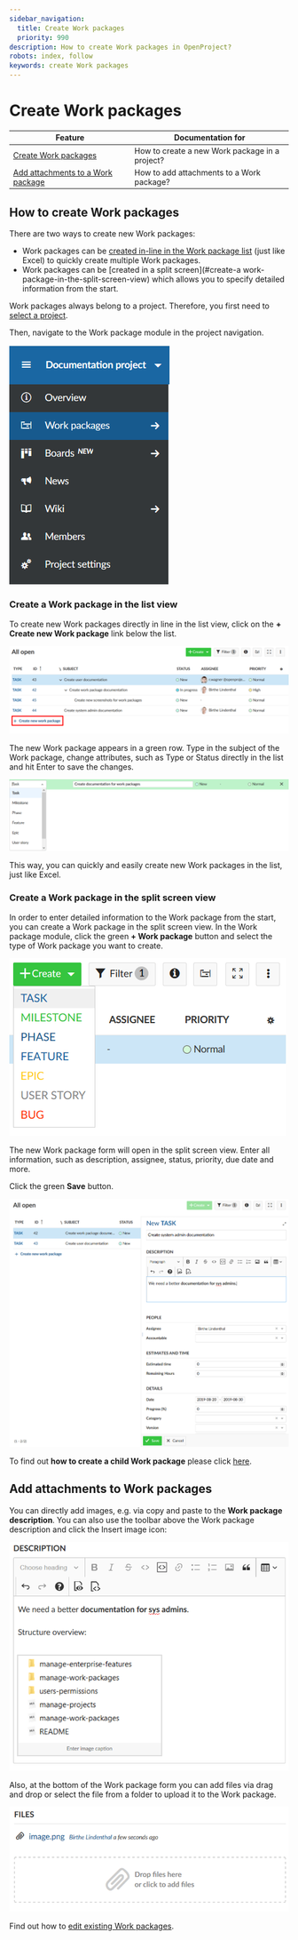 ```yaml
---
sidebar_navigation:
  title: Create Work packages
  priority: 990
description: How to create Work packages in OpenProject?
robots: index, follow
keywords: create Work packages
---
```


# Create Work packages

| Feature                                                      | Documentation for                              |
| ------------------------------------------------------------ | ---------------------------------------------- |
| [Create Work packages](#how-to-create-work-packages)         | How to create a new Work package in a project? |
| [Add attachments to a Work package](#add-attachments-to-work-packages) | How to add attachments to a Work package?      |

## How to create Work packages

There are two ways to create new Work packages:

- Work packages can be [created in-line in the Work package list](#create-a-work-package-in-the-list-view) (just like Excel) to quickly create multiple Work packages.
- Work packages can be [created in a split screen](#create-a work-package-in-the-split-screen-view) which allows you to specify detailed information from the start.

Work packages always belong to a project. Therefore, you first need to [select a project](../../../getting-started/#open-an-existing-project).

Then, navigate to the Work package module in the project navigation.

![work-packages-module](1566302949658.png)



### Create a Work package in the list view

To create new Work packages directly in line in the list view, click on the **+ Create new Work package** link below the list.

![create-split-screen](create-split-screen.png)

The new Work package appears in a green row. Type in the subject of the Work package, change attributes, such as Type or Status directly in the list and hit Enter to save the changes.

![create-work-package-list](1566303144875.png)

This way, you can quickly and easily create new Work packages in the list, just like Excel.

### Create a Work package in the split screen view

In order to enter detailed information to the Work package from the start, you can create a Work package in the split screen view. In the Work package module, click the green **+ Work package** button and select the type of Work package you want to create.

![select-work-package-type](1566303633018.png)

The new Work package form will open in the split screen view. Enter all information, such as description, assignee, status, priority, due date and more.

Click the green **Save** button.

![](1566303947314.png)



To find out **how to create a child Work package** please click [here](../work-package-relations-hierarchies/#adding-a-child-work-package).



## Add attachments to Work packages

You can directly add images, e.g. via copy and paste to the **Work package description**. You can also use the toolbar above the Work package description and click the Insert image icon:

![insert-image](1566304978459.png)

Also, at the bottom of the Work package form you can add files via drag and drop or select the file from a folder to upload it to the Work package.

![add-file](1566305040178.png)

Find out how to [edit existing Work packages](#edit-work-packages).

